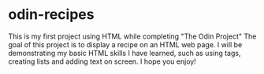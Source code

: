# odin-recipes
This is my first project using HTML while completing "The Odin Project"
The goal of this project is to display a recipe on an HTML web page.
I will be demonstrating my basic HTML skills I have learned, such as using tags, creating lists and adding text on screen. 
I hope you enjoy!

